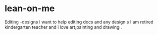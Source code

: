 # lean-on-me
Editing -designs 
I want to help editing docs and any design s
I am retired kindergarten teacher and I love art,painting and drawing
.
